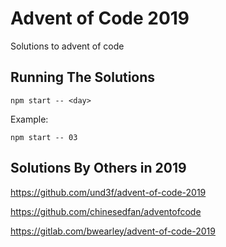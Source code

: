 # Advent of Code 2019
Solutions to advent of code

## Running The Solutions
`npm start -- <day>`

Example:

`npm start -- 03`

## Solutions By Others in 2019
https://github.com/und3f/advent-of-code-2019

https://github.com/chinesedfan/adventofcode

https://gitlab.com/bwearley/advent-of-code-2019